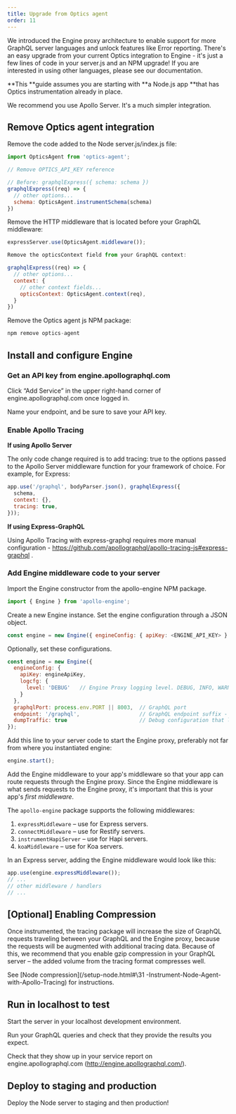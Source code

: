 ```yaml
---
title: Upgrade from Optics agent
order: 11
---
```


We introduced the Engine proxy architecture to enable support for more GraphQL server languages and unlock features like Error reporting. 
There's an easy upgrade from your current Optics integration to Engine - it's just a few lines of code in your server.js and an NPM upgrade! If you are interested in using other languages, please see our documentation.

**This **guide assumes you are starting with **a Node.js app **that has Optics instrumentation already in place.

We recommend you use Apollo Server. It's a much simpler integration.

## Remove Optics agent integration

Remove the code added to the Node server.js/index.js file:

```javascript
import OpticsAgent from 'optics-agent';

// Remove OPTICS_API_KEY reference

// Before: graphqlExpress({ schema: schema })
graphqlExpress((req) => {
  // other options...
  schema: OpticsAgent.instrumentSchema(schema)
})
```

Remove the HTTP middleware that is located before your GraphQL middleware:

```javascript
expressServer.use(OpticsAgent.middleware());

Remove the opticsContext field from your GraphQL context:

graphqlExpress((req) => {
  // other options...
  context: {
    // other context fields...
    opticsContext: OpticsAgent.context(req),
  }
})
```

Remove the Optics agent js NPM package:

```javascript
npm remove optics-agent
```

## Install and configure Engine

### Get an API key from engine.apollographql.com

Click “Add Service” in the upper right-hand corner of engine.apollographql.com once logged in.

Name your endpoint, and be sure to save your API key.

### Enable Apollo Tracing

**If using Apollo Server**

The only code change required is to add tracing: true to the options passed to the Apollo Server middleware function for your framework of choice. For example, for Express:

```javascript
app.use('/graphql', bodyParser.json(), graphqlExpress({
  schema,
  context: {},
  tracing: true,
}));
```

**If using Express-GraphQL**

Using Apollo Tracing with express-graphql requires more manual configuration - https://github.com/apollographql/apollo-tracing-js#express-graphql .

### Add Engine middleware code to your server

Import the Engine constructor from the apollo-engine NPM package.

```javascript
import { Engine } from 'apollo-engine';
```

Create a new Engine instance. Set the engine configuration through a JSON object.

```javascript
const engine = new Engine({ engineConfig: { apiKey: <ENGINE_API_KEY> } });
```

Optionally, set these configurations.

```javascript
const engine = new Engine({
  engineConfig: {
    apiKey: engineApiKey,
    logcfg: {
      level: 'DEBUG'   // Engine Proxy logging level. DEBUG, INFO, WARN or ERROR
    }
  },
  graphqlPort: process.env.PORT || 8003,  // GraphQL port
  endpoint: '/graphql',                   // GraphQL endpoint suffix - '/graphql' by default
  dumpTraffic: true                       // Debug configuration that logs traffic between Proxy and GraphQL server
});
```

Add this line to your server code to start the Engine proxy, preferably not far from where you instantiated engine:

```javascript
engine.start();
```

Add the Engine middleware to your app's middleware so that your app can route requests through the Engine proxy. Since the Engine middleware is what sends requests to the Engine proxy, it's important that this is your app's _first middleware_.

The `apollo-engine` package supports the following middlewares:
1. `expressMiddleware` – use for Express servers.
2. `connectMiddleware` – use for Restify servers.
3. `instrumentHapiServer` – use for Hapi servers.
4. `koaMiddleware` – use for Koa servers.

In an Express server, adding the Engine middleware would look like this:

```javascript
app.use(engine.expressMiddleware());
// ...
// other middleware / handlers
// ...
```

## [Optional] Enabling Compression

Once instrumented, the tracing package will increase the size of GraphQL requests traveling between your GraphQL and the Engine proxy, because the requests will be augmented with additional tracing data.
Because of this, we recommend that you enable gzip compression in your GraphQL server – the added volume from the tracing format compresses well.

See [Node compression](/setup-node.html#\31 -Instrument-Node-Agent-with-Apollo-Tracing) for instructions.

## Run in localhost to test

Start the server in your localhost development environment.

Run your GraphQL queries and check that they provide the results you expect.

Check that they show up in your service report on engine.apollographql.com (http://engine.apollographql.com/).

## Deploy to staging and production

Deploy the Node server to staging and then production!
